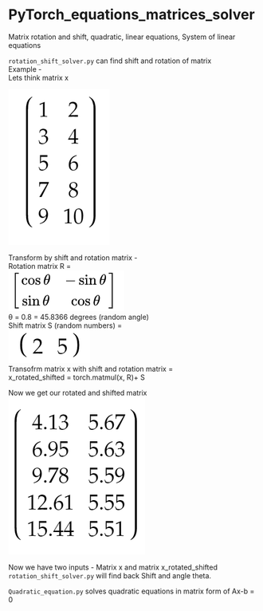 # PyTorch_equations_matrices_solver
Matrix rotation and shift, quadratic, linear equations, System of linear equations<br/>

`rotation_shift_solver.py` can find shift and rotation of matrix<br/>
Example - <br/>
Lets think matrix x<br/>

![Matrix x](https://github.com/Samuel-Bachorik/PyTorch_equations_matrices_solver/blob/master/Images/Matrix%20x.PNG)<br/>

Transform by shift and rotation matrix - <br/>
Rotation matrix R =<br/>
![Matrix xR](https://github.com/Samuel-Bachorik/PyTorch_equations_matrices_solver/blob/master/Images/Rotation%20matrix.PNG)<br/>
θ = 0.8 = 45.8366 degrees (random angle)<br/>
Shift matrix S (random numbers) =<br/>
![Matrix S](https://github.com/Samuel-Bachorik/PyTorch_equations_matrices_solver/blob/master/Images/shift%20matrix.PNG)<br/>
Transofrm matrix x with shift and rotation matrix =<br/>
x_rotated_shifted = torch.matmul(x, R)+ S<br/>

Now we get our rotated and shifted matrix<br/>
![Matrix rotated_shifted](https://github.com/Samuel-Bachorik/PyTorch_equations_matrices_solver/blob/master/Images/Matrix%20rotated%20shifted.PNG)<br/>

Now we have two inputs - Matrix x and matrix x_rotated_shifted<br/>
`rotation_shift_solver.py` will find back Shift and angle theta. 


`Quadratic_equation.py` solves quadratic equations in matrix form of Ax-b = 0<br/>


